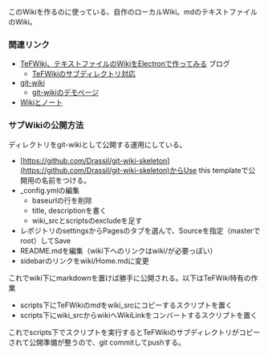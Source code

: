 このWikiを作るのに使っている、自作のローカルWiki。mdのテキストファイルのWiki。

### 関連リンク

- [TeFWiki、テキストファイルのWikiをElectronで作ってみる](https://karino2.github.io/2021/04/10/TeFWiki.html) ブログ
  - [TeFWikiのサブディレクトリ対応](https://karino2.github.io/2021/09/26/TeFWiki_subdir_support.html)
- [git-wiki](https://github.com/Drassil/git-wiki)
  - [git-wikiのデモページ](http://www.drassil.org/git-wiki/main_page) 
- [Wikiとノート](Wikiとノート.md)

### サブWikiの公開方法

ディレクトリをgit-wikiとして公開する運用にしている。

- [https://github.com/Drassil/git-wiki-skeleton](https://github.com/Drassil/git-wiki-skeleton)からUse this templateで公開用の名前をつける。
- _config.ymlの編集
  - baseurlの行を削除
  - title, descriptionを書く
  - wiki_srcとscriptsのexcludeを足す
- レポジトリのsettingsからPagesのタブを選んで、Sourceを指定（masterでroot）してSave
- README.mdを編集（wiki下へのリンクはwiki/が必要っぽい）
- sidebarのリンクをwiki/Home.mdに変更

これでwiki下にmarkdownを置けば勝手に公開される。以下はTeFWiki特有の作業

- scripts下にTeFWikiのmdをwiki_srcにコピーするスクリプトを置く
- scripts下にwiki_srcからwikiへWikiLinkをコンバートするスクリプトを置く

これでscripts下でスクリプトを実行するとTeFWikiのサブディレクトリがコピーされて公開準備が整うので、git commitしてpushする。